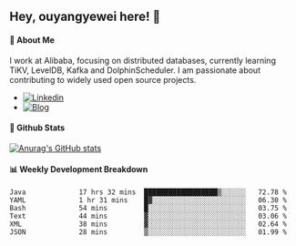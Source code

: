 ## Hey, ouyangyewei here! :wave:

#### :rocket: About Me
I work at Alibaba, focusing on distributed databases, currently learning TiKV, LevelDB, Kafka and DolphinScheduler. I am passionate about contributing to widely used open source projects.

- [![Linkedin](https://img.shields.io/badge/LinkedIn-ouyangyewei-blue)](https://www.linkedin.com/in/ouyangyewei/)
- [![Blog](https://img.shields.io/badge/Blog-yeweiouyang-orange)](https://blog.csdn.net/yeweiouyang)

#### :star2: Github Stats
[![Anurag's GitHub stats](https://github-readme-stats.vercel.app/api?username=ouyangyewei&show_icons=true&cache_seconds=3600&theme=tokyonight)](https://github.com/anuraghazra/github-readme-stats)

#### :bar_chart: Weekly Development Breakdown
<!--START_SECTION:waka-->

```text
Java             17 hrs 32 mins  ██████████████████▒░░░░░░   72.78 %
YAML             1 hr 31 mins    █▓░░░░░░░░░░░░░░░░░░░░░░░   06.30 %
Bash             54 mins         █░░░░░░░░░░░░░░░░░░░░░░░░   03.75 %
Text             44 mins         ▓░░░░░░░░░░░░░░░░░░░░░░░░   03.06 %
XML              38 mins         ▓░░░░░░░░░░░░░░░░░░░░░░░░   02.64 %
JSON             28 mins         ▒░░░░░░░░░░░░░░░░░░░░░░░░   01.99 %
```

<!--END_SECTION:waka-->
